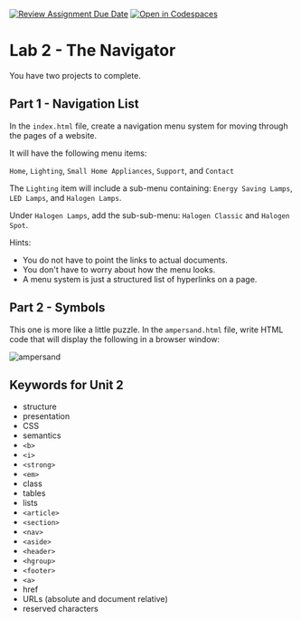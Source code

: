 [![Review Assignment Due Date](https://classroom.github.com/assets/deadline-readme-button-24ddc0f5d75046c5622901739e7c5dd533143b0c8e959d652212380cedb1ea36.svg)](https://classroom.github.com/a/9zowAl3K)
[![Open in Codespaces](https://classroom.github.com/assets/launch-codespace-7f7980b617ed060a017424585567c406b6ee15c891e84e1186181d67ecf80aa0.svg)](https://classroom.github.com/open-in-codespaces?assignment_repo_id=13551809)
# Lab 2 - The Navigator

You have two projects to complete.

## Part 1 - Navigation List

In the `index.html` file, create a navigation menu system for moving through the pages of a website.

It will have the following menu items:

`Home`, `Lighting`, `Small Home Appliances`, `Support`, and `Contact`

The `Lighting` item will include a sub-menu containing: `Energy Saving Lamps`, `LED Lamps`, and `Halogen Lamps`.

Under `Halogen Lamps`, add the sub-sub-menu: `Halogen Classic` and `Halogen Spot`.

Hints:
* You do not have to point the links to actual documents.
* You don't have to worry about how the menu looks.
* A menu system is just a structured list of hyperlinks on a page.

## Part 2 - Symbols 

This one is more like a little puzzle. In the `ampersand.html` file, write HTML code that will display the following in a browser window:

![ampersand](ampersand.png)

## Keywords for Unit 2

* structure
* presentation
* CSS
* semantics
* `<b>`
* `<i>`
* `<strong>`
* `<em>`
* class
* tables
* lists
* `<article>`
* `<section>`
* `<nav>`
* `<aside>`
* `<header>`
* `<hgroup>`
* `<footer>`
* `<a>`
* href
* URLs (absolute and document relative)
* reserved characters